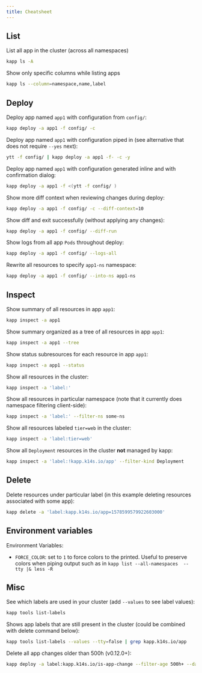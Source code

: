 ```yaml
---
title: Cheatsheet
---
```



## List

List all app in the cluster (across all namespaces)

```bash
kapp ls -A
```

Show only specific columns while listing apps

```bash
kapp ls --column=namespace,name,label
```

## Deploy

Deploy app named `app1` with configuration from `config/`:

```bash
kapp deploy -a app1 -f config/ -c
```

Deploy app named `app1` with configuration piped in (see alternative that does not require `--yes` next):

```bash
ytt -f config/ | kapp deploy -a app1 -f- -c -y
```

Deploy app named `app1` with configuration generated inline and with confirmation dialog:

```bash
kapp deploy -a app1 -f <(ytt -f config/ )
```

Show more diff context when reviewing changes during deploy:

```bash
kapp deploy -a app1 -f config/ -c --diff-context=10
```

Show diff and exit successfully (without applying any changes):

```bash
kapp deploy -a app1 -f config/ --diff-run
```

Show logs from all app `Pods` throughout deploy:

```bash
kapp deploy -a app1 -f config/ --logs-all
```

Rewrite all resources to specify `app1-ns` namespace:

```bash
kapp deploy -a app1 -f config/ --into-ns app1-ns
```

## Inspect

Show summary of all resources in app `app1`:

```bash
kapp inspect -a app1
```

Show summary organized as a tree of all resources in app `app1`:

```bash
kapp inspect -a app1 --tree
```

Show status subresources for each resource in app `app1`:

```bash
kapp inspect -a app1 --status
```

Show all resources in the cluster:

```bash
kapp inspect -a 'label:'
```

Show all resources in particular namespace (note that it currently does namespace filtering client-side):

```bash
kapp inspect -a 'label:' --filter-ns some-ns
```

Show all resources labeled `tier=web` in the cluster:

```bash
kapp inspect -a 'label:tier=web'
```

Show all `Deployment` resources in the cluster **not** managed by kapp:

```bash
kapp inspect -a 'label:!kapp.k14s.io/app' --filter-kind Deployment
```

## Delete

Delete resources under particular label (in this example deleting resources associated with some app):

```bash
kapp delete -a 'label:kapp.k14s.io/app=1578599579922603000'
```

## Environment variables

Environment Variables:
 - `FORCE_COLOR`: set to `1` to force colors to the printed. Useful to preserve colors when piping output such as in `kapp list --all-namespaces  --tty |& less -R`

## Misc

See which labels are used in your cluster (add `--values` to see label values):

```bash
kapp tools list-labels
```

Shows app labels that are still present in the cluster (could be combined with delete command below):
  
```bash
kapp tools list-labels --values --tty=false | grep kapp.k14s.io/app
```

Delete all app changes older than 500h (v0.12.0+):

```bash
kapp deploy -a label:kapp.k14s.io/is-app-change --filter-age 500h+ --dangerous-allow-empty-list-of-resources --apply-ignored
```

